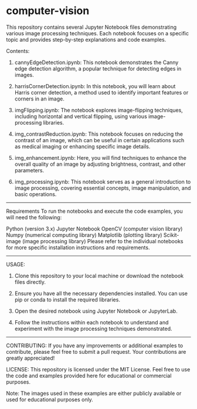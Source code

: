 # computer-vision

This repository contains several Jupyter Notebook files demonstrating various image processing techniques. Each notebook focuses on a specific topic and provides step-by-step explanations and code examples.

Contents:
1. cannyEdgeDetection.ipynb: This notebook demonstrates the Canny edge detection algorithm,
   a popular technique for detecting edges in images.

3. harrisCornerDetection.ipynb: In this notebook, you will learn about Harris corner detection,
    a method used to identify important features or corners in an image.

5. imgFlipping.ipynb: The notebook explores image-flipping techniques,
   including horizontal and vertical flipping, using various image-processing libraries.

7. img_contrastReduction.ipynb: This notebook focuses on reducing the contrast of an image,
    which can be useful in certain applications such as medical imaging or enhancing 
   specific image details.

9. img_enhancement.ipynb: Here, you will find techniques to enhance the overall
     quality of an image by adjusting brightness, contrast, and other parameters.

11. img_processing.ipynb: This notebook serves as a general introduction to image processing,
     covering essential concepts, image manipulation, and basic operations.
____________________________________________________________________________________________________________________________________________________
Requirements
To run the notebooks and execute the code examples, you will need the following:

Python (version 3.x)
Jupyter Notebook
OpenCV (computer vision library)
Numpy (numerical computing library)
Matplotlib (plotting library)
Scikit-image (image processing library)
Please refer to the individual notebooks for more specific installation instructions and requirements.
_____________________________________________________________________________________________________________________________________________________________________________
USAGE:

1. Clone this repository to your local machine or download the notebook files directly.

2. Ensure you have all the necessary dependencies installed. You can use pip or conda to install the required libraries.

3. Open the desired notebook using Jupyter Notebook or JupyterLab.

4. Follow the instructions within each notebook to understand and experiment with the image processing techniques demonstrated.
_____________________________________________________________________________________________________________________________________________________________________________

CONTRIBUTING:
If you have any improvements or additional examples to contribute, please feel free to submit a pull request. Your contributions are greatly appreciated!

LICENSE:
This repository is licensed under the MIT License. Feel free to use the code and examples provided here for educational or commercial purposes.

Note: The images used in these examples are either publicly available or used for educational purposes only.
